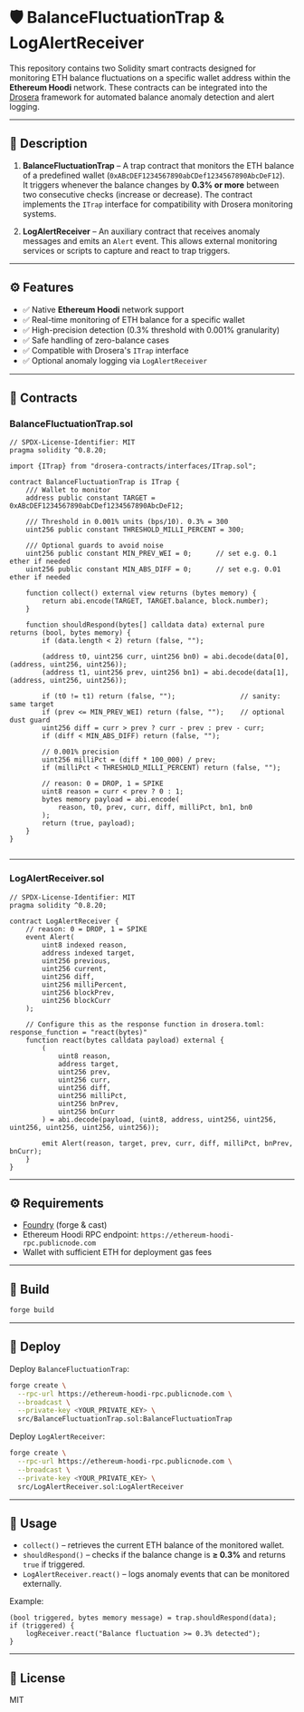 # 🛡️ BalanceFluctuationTrap & LogAlertReceiver

This repository contains two Solidity smart contracts designed for monitoring ETH balance fluctuations on a specific wallet address within the **Ethereum Hoodi** network. These contracts can be integrated into the [Drosera](https://github.com/Drosera-Network) framework for automated balance anomaly detection and alert logging.

---

## 📜 Description

1. **BalanceFluctuationTrap** – A trap contract that monitors the ETH balance of a predefined wallet (`0xABcDEF1234567890abCDef1234567890AbcDeF12`).  
   It triggers whenever the balance changes by **0.3% or more** between two consecutive checks (increase or decrease). The contract implements the `ITrap` interface for compatibility with Drosera monitoring systems.

2. **LogAlertReceiver** – An auxiliary contract that receives anomaly messages and emits an `Alert` event. This allows external monitoring services or scripts to capture and react to trap triggers.

---

## ⚙ Features

- ✅ Native **Ethereum Hoodi** network support  
- ✅ Real-time monitoring of ETH balance for a specific wallet  
- ✅ High-precision detection (0.3% threshold with 0.001% granularity)  
- ✅ Safe handling of zero-balance cases  
- ✅ Compatible with Drosera's `ITrap` interface  
- ✅ Optional anomaly logging via `LogAlertReceiver`  

---

## 📜 Contracts

### BalanceFluctuationTrap.sol

```solidity
// SPDX-License-Identifier: MIT
pragma solidity ^0.8.20;

import {ITrap} from "drosera-contracts/interfaces/ITrap.sol";

contract BalanceFluctuationTrap is ITrap {
    /// Wallet to monitor
    address public constant TARGET = 0xABcDEF1234567890abCDef1234567890AbcDeF12;

    /// Threshold in 0.001% units (bps/10). 0.3% = 300
    uint256 public constant THRESHOLD_MILLI_PERCENT = 300;

    /// Optional guards to avoid noise
    uint256 public constant MIN_PREV_WEI = 0;      // set e.g. 0.1 ether if needed
    uint256 public constant MIN_ABS_DIFF = 0;      // set e.g. 0.01 ether if needed

    function collect() external view returns (bytes memory) {
        return abi.encode(TARGET, TARGET.balance, block.number);
    }

    function shouldRespond(bytes[] calldata data) external pure returns (bool, bytes memory) {
        if (data.length < 2) return (false, "");

        (address t0, uint256 curr, uint256 bn0) = abi.decode(data[0], (address, uint256, uint256));
        (address t1, uint256 prev, uint256 bn1) = abi.decode(data[1], (address, uint256, uint256));

        if (t0 != t1) return (false, "");                // sanity: same target
        if (prev <= MIN_PREV_WEI) return (false, "");    // optional dust guard
        uint256 diff = curr > prev ? curr - prev : prev - curr;
        if (diff < MIN_ABS_DIFF) return (false, "");

        // 0.001% precision
        uint256 milliPct = (diff * 100_000) / prev;
        if (milliPct < THRESHOLD_MILLI_PERCENT) return (false, "");

        // reason: 0 = DROP, 1 = SPIKE
        uint8 reason = curr < prev ? 0 : 1;
        bytes memory payload = abi.encode(
            reason, t0, prev, curr, diff, milliPct, bn1, bn0
        );
        return (true, payload);
    }
}


```

---

### LogAlertReceiver.sol

```solidity
// SPDX-License-Identifier: MIT
pragma solidity ^0.8.20;

contract LogAlertReceiver {
    // reason: 0 = DROP, 1 = SPIKE
    event Alert(
        uint8 indexed reason,
        address indexed target,
        uint256 previous,
        uint256 current,
        uint256 diff,
        uint256 milliPercent,
        uint256 blockPrev,
        uint256 blockCurr
    );

    // Configure this as the response function in drosera.toml: response_function = "react(bytes)"
    function react(bytes calldata payload) external {
        (
            uint8 reason,
            address target,
            uint256 prev,
            uint256 curr,
            uint256 diff,
            uint256 milliPct,
            uint256 bnPrev,
            uint256 bnCurr
        ) = abi.decode(payload, (uint8, address, uint256, uint256, uint256, uint256, uint256, uint256));

        emit Alert(reason, target, prev, curr, diff, milliPct, bnPrev, bnCurr);
    }
}

```

---

## ⚙ Requirements

- [Foundry](https://book.getfoundry.sh/getting-started/installation) (forge & cast)
- Ethereum Hoodi RPC endpoint: `https://ethereum-hoodi-rpc.publicnode.com`
- Wallet with sufficient ETH for deployment gas fees

---

## 🚀 Build

```bash
forge build
```

---

## 📜 Deploy

Deploy `BalanceFluctuationTrap`:

```bash
forge create \
  --rpc-url https://ethereum-hoodi-rpc.publicnode.com \
  --broadcast \
  --private-key <YOUR_PRIVATE_KEY> \
  src/BalanceFluctuationTrap.sol:BalanceFluctuationTrap
```

Deploy `LogAlertReceiver`:

```bash
forge create \
  --rpc-url https://ethereum-hoodi-rpc.publicnode.com \
  --broadcast \
  --private-key <YOUR_PRIVATE_KEY> \
  src/LogAlertReceiver.sol:LogAlertReceiver
```

---

## 🧩 Usage

- `collect()` – retrieves the current ETH balance of the monitored wallet.  
- `shouldRespond()` – checks if the balance change is **≥ 0.3%** and returns `true` if triggered.  
- `LogAlertReceiver.react()` – logs anomaly events that can be monitored externally.

Example:

```solidity
(bool triggered, bytes memory message) = trap.shouldRespond(data);
if (triggered) {
    logReceiver.react("Balance fluctuation >= 0.3% detected");
}
```

---

## 📜 License

MIT
